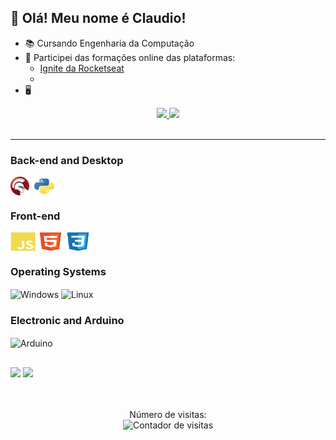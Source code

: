 ## 👋 Olá! Meu nome é Claudio!

- 📚 Cursando Engenharia da Computação
- 🌱 Participei das formações online das plataformas: 
    - [Ignite da Rocketseat](https://www.rocketseat.com.br) 
    - 
- 🖥️ 

<!--- GitHub Stats --->
<div align="center">
  <a href="https://github.com/claudiostocco">
    <img height="180em" src="https://github-readme-stats.vercel.app/api?username=claudiostocco&show_icons=true&theme=tokyonight&include_all_commits=true&count_private=true"/>
    <img height="180em" src="https://github-readme-stats.vercel.app/api/top-langs/?username=claudiostocco&layout=compact&langs_count=7&theme=tokyonight"/>
  </a>
</div>
<br/>

<hr>
  
  <!---Technology icons: https://devicon.dev/--->
<div style="display: inline_block">
  <h3> Back-end and Desktop </h3>
  <img align="center" alt="Delphi" height="30" width="30" src="delphi-logo-128.png">
  <img align="center" alt="Python" height="30" width="40" src="https://raw.githubusercontent.com/devicons/devicon/master/icons/python/python-original.svg">

  <h3> Front-end </h3>
  <img align="center" alt="Js" height="30" width="40" src="https://raw.githubusercontent.com/devicons/devicon/master/icons/javascript/javascript-plain.svg">
  <img align="center" alt="HTML" height="30" width="40" src="https://raw.githubusercontent.com/devicons/devicon/master/icons/html5/html5-original.svg">
  <img align="center" alt="CSS" height="30" width="40" src="https://raw.githubusercontent.com/devicons/devicon/master/icons/css3/css3-original.svg">

  <h3> Operating Systems </h3>
  <img align="center" alt="Windows" height="30" width="35" src="https://cdn.jsdelivr.net/gh/devicons/devicon/icons/windows8/windows8-original.svg" />
  <img align="center" alt="Linux" height="30" width="35" src="https://img.icons8.com/color/144/000000/linux--v1.png" />

  <h3> Electronic and Arduino </h3>
  <img align="center" alt="Arduino" height="30" width="35" src="https://cdn.jsdelivr.net/gh/devicons/devicon/icons/arduino/arduino-original-wordmark.svg" />

  <!---Gif: https://picrew.me/image_maker/338224
  <img align="right" alt="Rafa-pic" height="150" style="border-radius:50px;" src="https://media.discordapp.net/attachments/639956127056134178/890373478988013628/Publicacoes_Instagram_1_1.png?width=676&height=676">
--->
</div>
  
 ##

<!---Contact badges: https://dev.to/envoy_/150-badges-for-github-pnk--->
<div>
  <a href="https://instagram.com/claudiomstocco" target="_blank"><img src="https://img.shields.io/badge/-Instagram-%23E4405F?style=for-the-badge&logo=instagram&logoColor=white" target="_blank"></a>
<!--   <a href = "mailto:claudiostocco@gmail.com"><img src="https://img.shields.io/badge/-Gmail-%23333?style=for-the-badge&logo=gmail&logoColor=white" target="_blank"></a> -->
  <a href="https://www.linkedin.com/in/claudio-stocco/" target="_blank"><img src="https://img.shields.io/badge/-LinkedIn-%230077B5?style=for-the-badge&logo=linkedin&logoColor=white" target="_blank"></a> 
</div>
<br/>
  
<!---Profile Counter--->
<div>
  <br/>
  <p align="center">
    Número de visitas: <br> <img src="https://profile-counter.glitch.me/claudiostocco/count.svg" alt="Contador de visitas">
  </p>
</div>


<!--
**claudiostocco/claudiostocco** is a ✨ _special_ ✨ repository because its `README.md` (this file) appears on your GitHub profile.

Here are some ideas to get you started:

- 🔭 I’m currently working on ...
- 🌱 I’m currently learning ...
- 👯 I’m looking to collaborate on ...
- 🤔 I’m looking for help with ...
- 💬 Ask me about ...
- 📫 How to reach me: ...
- 😄 Pronouns: ...
- ⚡ Fun fact: ...
-->
